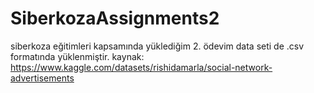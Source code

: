 # SiberkozaAssignments2
siberkoza eğitimleri kapsamında yüklediğim 2. ödevim
data seti de .csv formatında yüklenmiştir. 
kaynak: https://www.kaggle.com/datasets/rishidamarla/social-network-advertisements
